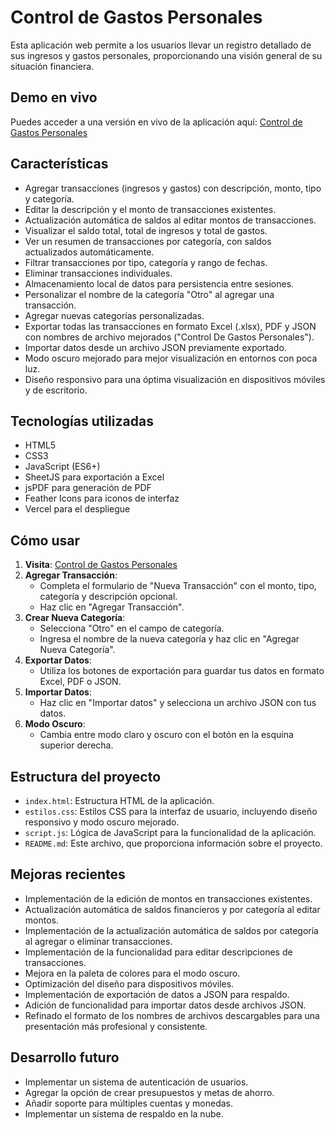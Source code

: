 # Control de Gastos Personales

Esta aplicación web permite a los usuarios llevar un registro detallado de sus ingresos y gastos personales, proporcionando una visión general de su situación financiera.

## Demo en vivo

Puedes acceder a una versión en vivo de la aplicación aquí: [Control de Gastos Personales](https://control-de-gastos-personales.vercel.app/)

## Características

- Agregar transacciones (ingresos y gastos) con descripción, monto, tipo y categoría.
- Editar la descripción y el monto de transacciones existentes.
- Actualización automática de saldos al editar montos de transacciones.
- Visualizar el saldo total, total de ingresos y total de gastos.
- Ver un resumen de transacciones por categoría, con saldos actualizados automáticamente.
- Filtrar transacciones por tipo, categoría y rango de fechas.
- Eliminar transacciones individuales.
- Almacenamiento local de datos para persistencia entre sesiones.
- Personalizar el nombre de la categoría "Otro" al agregar una transacción.
- Agregar nuevas categorías personalizadas.
- Exportar todas las transacciones en formato Excel (.xlsx), PDF y JSON con nombres de archivo mejorados ("Control De Gastos Personales").
- Importar datos desde un archivo JSON previamente exportado.
- Modo oscuro mejorado para mejor visualización en entornos con poca luz.
- Diseño responsivo para una óptima visualización en dispositivos móviles y de escritorio.

## Tecnologías utilizadas

- HTML5
- CSS3
- JavaScript (ES6+)
- SheetJS para exportación a Excel
- jsPDF para generación de PDF
- Feather Icons para iconos de interfaz
- Vercel para el despliegue

## Cómo usar

1. **Visita**: [Control de Gastos Personales](https://control-de-gastos-personales.vercel.app/)
2. **Agregar Transacción**:
    - Completa el formulario de "Nueva Transacción" con el monto, tipo, categoría y descripción opcional.
    - Haz clic en "Agregar Transacción".
3. **Crear Nueva Categoría**:
    - Selecciona "Otro" en el campo de categoría.
    - Ingresa el nombre de la nueva categoría y haz clic en "Agregar Nueva Categoría".
4. **Exportar Datos**:
    - Utiliza los botones de exportación para guardar tus datos en formato Excel, PDF o JSON.
5. **Importar Datos**:
    - Haz clic en "Importar datos" y selecciona un archivo JSON con tus datos.
6. **Modo Oscuro**:
    - Cambia entre modo claro y oscuro con el botón en la esquina superior derecha.

## Estructura del proyecto

- `index.html`: Estructura HTML de la aplicación.
- `estilos.css`: Estilos CSS para la interfaz de usuario, incluyendo diseño responsivo y modo oscuro mejorado.
- `script.js`: Lógica de JavaScript para la funcionalidad de la aplicación.
- `README.md`: Este archivo, que proporciona información sobre el proyecto.

## Mejoras recientes

- Implementación de la edición de montos en transacciones existentes.
- Actualización automática de saldos financieros y por categoría al editar montos.
- Implementación de la actualización automática de saldos por categoría al agregar o eliminar transacciones.
- Implementación de la funcionalidad para editar descripciones de transacciones.
- Mejora en la paleta de colores para el modo oscuro.
- Optimización del diseño para dispositivos móviles.
- Implementación de exportación de datos a JSON para respaldo.
- Adición de funcionalidad para importar datos desde archivos JSON.
- Refinado el formato de los nombres de archivos descargables para una presentación más profesional y consistente.

## Desarrollo futuro

- Implementar un sistema de autenticación de usuarios.
- Agregar la opción de crear presupuestos y metas de ahorro.
- Añadir soporte para múltiples cuentas y monedas.
- Implementar un sistema de respaldo en la nube.

